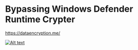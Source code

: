 # Bypassing Windows Defender Runtime Crypter


https://dataencryption.me/


[![Alt text](https://i.gyazo.com/7250f381333951ed3929c1b5f1343994.png)](https://www.youtube.com/watch?v=3jEVR5Ma8qc&ab_channel=Security)







